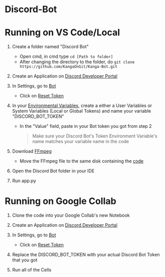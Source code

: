 # Discord-Bot

# Running on VS Code/Local

1. Create a folder named "Discord Bot"

   + Open cmd, in cmd type ```cd [Path to folder]```
   + After changing the directory to the folder, do ```git clone https://github.com/KangaOnGit/Kanga-Bot.git```

2. Create an Application on [Discord Developer Portal](https://discord.com/developers/applications)
  
3. In Settings, go to [Bot](https://github.com/user-attachments/assets/b9f26c28-6cd1-4254-ad2d-e038cbd18e39)
   
   + Click on [Reset Token](https://github.com/user-attachments/assets/c642ce8d-cae1-4be2-8fce-a6010be2f788)
   
4. In your [Environmental Variables](https://github.com/user-attachments/assets/ca0b56d7-17ca-4897-bb61-e7a895a744a2), create a either a User Variables or System Variables (Local or Global Tokens) and name your variable "DISCORD_BOT_TOKEN"
   
   + In the "Value" field, paste in your Bot token you got from step 2
     
     > Make sure your Discord Bot's Token Environment Variable's name matches your variable name in the code

5. Download [FFmpeg](https://www.gyan.dev/ffmpeg/builds/)
   
   + Move the FFmpeg file to the same disk containing the [code](https://github.com/user-attachments/assets/39313cbd-18ac-4192-bc62-df934fa72c32)
  
6. Open the Discord Bot folder in your IDE
 
7. Run app.py

# Running on Google Collab

1. Clone the code into your Google Collab's new Notebook
   
2. Create an Application on [Discord Developer Portal](https://discord.com/developers/applications)
  
3. In Settings, go to [Bot](https://github.com/user-attachments/assets/b9f26c28-6cd1-4254-ad2d-e038cbd18e39)
   
   + Click on [Reset Token](https://github.com/user-attachments/assets/c642ce8d-cae1-4be2-8fce-a6010be2f788)
   
4. Replace the DISCORD_BOT_TOKEN with your actual Discord Bot Token that you got
   
5. Run all of the Cells
